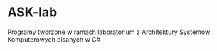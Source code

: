 # ASK-lab
Programy tworzone w ramach laboratorium z Architektury Systemów Komputerowych pisanych w C#
